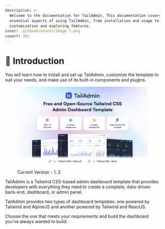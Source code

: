 ```yaml
---
description: >-
  Welcome to the documentation for TailAdmin, This documentation covers all the
  essential aspects of using TailAdmin, from installation and usage to
  customization and exploring features.
cover: .gitbook/assets/Image 7.png
coverY: 365
---
```


# 👋 Introduction

You will learn how to install and set up TailAdmin, customize the template to suit your needs, and make use of its built-in components and plugins.

<figure><img src=".gitbook/assets/Image 7.png" alt=""><figcaption><p>Current Version - 1..2</p></figcaption></figure>

TailAdmin is a Tailwind CSS-based admin dashboard template that provides developers with everything they need to create a complete, data-driven back-end, dashboard, or admin panel.&#x20;

TailAdmin provides two types of dashboard templates: one powered by Tailwind and AlpineJS and another powered by Tailwind and ReactJS.

Choose the one that meets your requirements and build the dashboard you’ve always wanted to build.
